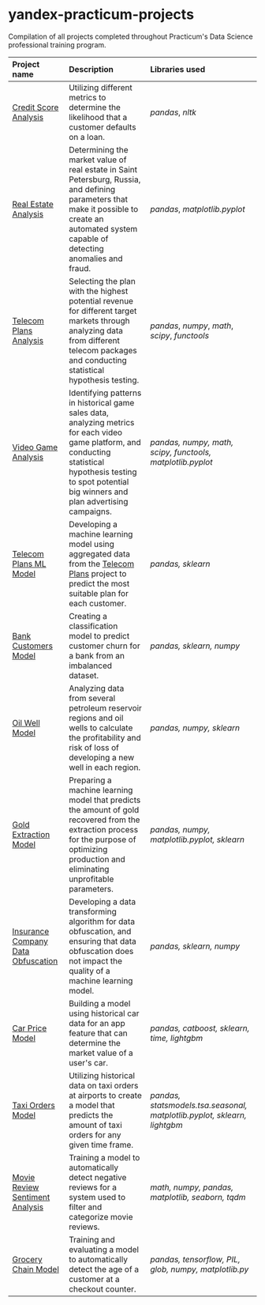 # yandex-practicum-projects
Compilation of all projects completed throughout Practicum's Data Science professional training program.

| Project name | Description | Libraries used |
| :---------------------- | :---------------------- | :---------------------- |
| [Credit Score Analysis](credit_score) | Utilizing different metrics to determine the likelihood that a customer defaults on a loan. | *pandas*, *nltk* |
| [Real Estate Analysis](real_estate) | Determining the market value of real estate in Saint Petersburg, Russia, and defining parameters that make it possible to create an automated system capable of detecting anomalies and fraud. | *pandas*, *matplotlib.pyplot* |
|[Telecom Plans Analysis](telecom_plans)| Selecting the plan with the highest potential revenue for different target markets through analyzing data from different telecom packages and conducting statistical hypothesis testing. | *pandas*, *numpy*, *math*, *scipy*, *functools* |
|[Video Game Analysis](video_game)| Identifying patterns in historical game sales data, analyzing metrics for each video game platform, and conducting statistical hypothesis testing to spot potential big winners and plan advertising campaigns. | *pandas, numpy, math, scipy, functools, matplotlib.pyplot* |
|[Telecom Plans ML Model](telecom_plans_model)| Developing a machine learning model using aggregated data from the [Telecom Plans](telecom_plans) project to predict the most suitable plan for each customer. | *pandas, sklearn* |
|[Bank Customers Model](bank_customers)| Creating a classification model to predict customer churn for a bank from an imbalanced dataset. | *pandas, sklearn, numpy* |
|[Oil Well Model](oil_well)| Analyzing data from several petroleum reservoir regions and oil wells to calculate the profitability and risk of loss of developing a new well in each region. | *pandas, numpy, sklearn* |
|[Gold Extraction Model](gold_extraction)| Preparing a machine learning model that predicts the amount of gold recovered from the extraction process for the purpose of optimizing production and eliminating unprofitable parameters. | *pandas, numpy, matplotlib.pyplot, sklearn* |
|[Insurance Company Data Obfuscation](insurance_company)| Developing a data transforming algorithm for data obfuscation, and ensuring that data obfuscation does not impact the quality of a machine learning model. | *pandas, sklearn, numpy* |
|[Car Price Model](car_price)| Building a model using historical car data for an app feature that can determine the market value of a user's car. | *pandas, catboost, sklearn, time, lightgbm* |
|[Taxi Orders Model](taxi_orders)| Utilizing historical data on taxi orders at airports to create a model that predicts the amount of taxi orders for any given time frame. | *pandas, statsmodels.tsa.seasonal, matplotlib.pyplot, sklearn, lightgbm* |
|[Movie Review Sentiment Analysis](movie_review)| Training a model to automatically detect negative reviews for a system used to filter and categorize movie reviews. | *math, numpy, pandas, matplotlib, seaborn, tqdm* |
|[Grocery Chain Model](grocery_chain)| Training and evaluating a model to automatically detect the age of a customer at a checkout counter. | *pandas, tensorflow, PIL, glob, numpy, matplotlib.py* |

